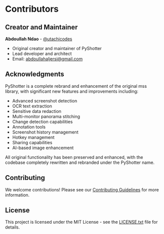 # Contributors

## Creator and Maintainer

**Abdoullah Ndao** - [@utachicodes](https://github.com/utachicodes)
- Original creator and maintainer of PyShotter
- Lead developer and architect
- Email: abdoullahaljersi@gmail.com

## Acknowledgments

PyShotter is a complete rebrand and enhancement of the original mss library, with significant new features and improvements including:

- Advanced screenshot detection
- OCR text extraction
- Sensitive data redaction
- Multi-monitor panorama stitching
- Change detection capabilities
- Annotation tools
- Screenshot history management
- Hotkey management
- Sharing capabilities
- AI-based image enhancement

All original functionality has been preserved and enhanced, with the codebase completely rewritten and rebranded under the PyShotter name.

## Contributing

We welcome contributions! Please see our [Contributing Guidelines](CONTRIBUTING.md) for more information.

## License

This project is licensed under the MIT License - see the [LICENSE.txt](LICENSE.txt) file for details.
